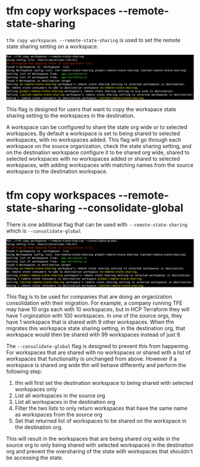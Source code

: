 # tfm copy workspaces --remote-state-sharing

`tfm copy workspaces --remote-state-sharing` is used to set the remote state sharing setting on a workspace.

![copy_ws_remote_state_sharing](../images/copy_ws_remote_state_sharing.png)

This flag is designed for users that want to copy the workspace state sharing setting to the workspaces in the destination.

A workspace can be configured to share the state org wide or to selected workspaces. By default a workspace is set to being shared to selected workspaces, with no workspaces added.
This flag will go through each workspace on the source organization, check the state sharing setting, and on the destination workspace configure it to be shared org wide, shared to selected workspaces with no workspaces added or shared to selected workspaces, with adding workspaces with matching names from the source workspace to the destination workspace.

# tfm copy workspaces --remote-state-sharing --consolidate-global

There is one additional flag that can be used with `--remote-state-sharing` which is `--consolidate-global`

![copy_ws_remote_state_sharing_org_consolidation](../images/copy_ws_remote_state_sharing_org_consolidation.png)

This flag is to be used for companies that are doing an organization consolidation with their migration. For example, a company running TFE may have 10 orgs each with 10 workspaces, but in HCP Terraform they will have 1 orginzation with 100 workspaces. In one of the source orgs, they have 1 workspace that is shared with 9 other workspaces. When tfm migrates this workspace state sharing setting, in the destination org, that workspace would then be shared with 99 workspaces instead of just 9.

The `--consolidate-global` flag is designed to prevent this from happening. For workspaces that are shared with no workspaces or shared with a list of workspaces that functionality is unchanged from above. However if a workspace is shared org wide tfm will behave differently and perform the following step:

1. tfm will first set the destination workspace to being shared with selected workspaces only
2. List all workspaces in the source org
3. List all workspaces in the destination org
4. Filter the two lists to only return workspaces that have the same name as workspaces from the source org
5. Set that returned list of workspaces to be shared on the workspace in the destination org.

This will result in the workspaces that are being shared org wide in the source org to only being shared with selected workspaces in the destination org and prevent the oversharing of the state with workspaces that shouldn't be accessing the state.
